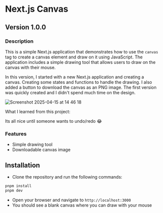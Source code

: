 # Next.js Canvas

## Version 1.0.0

### Description

This is a simple Next.js application that demonstrates how to use the `canvas` tag to create a canvas element and draw on it using JavaScript. The application includes a simple drawing tool that allows users to draw on the canvas with their mouse.

In this version, I started with a new Next.js application and creating a canvas. Creating some states and functions to handle the drawing. I also added a button to download the canvas as an PNG image. The first version was quickly created and I didn't spend much time on the design.

![Screenshot 2025-04-15 at 14 46 18](https://github.com/user-attachments/assets/99634a0f-092f-4f9d-985b-cb14b4204bd2)

What I learned from this project:

Its all nice until someone wants to undo/redo 😂

### Features

- Simple drawing tool
- Downloadable canvas image

## Installation

- Clone the repository and run the following commands:

```bash
pnpm install
pnpm dev
```

- Open your browser and navigate to `http://localhost:3000`
- You should see a blank canvas where you can draw with your mouse

